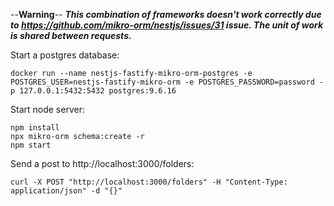 --**Warning**-- ***This combination of frameworks doesn't work correctly due to https://github.com/mikro-orm/nestjs/issues/31 issue. The unit of work is shared between requests.***

Start a postgres database:

`docker run --name nestjs-fastify-mikro-orm-postgres -e POSTGRES_USER=nestjs-fastify-mikro-orm -e POSTGRES_PASSWORD=password -p 127.0.0.1:5432:5432 postgres:9.6.16`

Start node server:

```
npm install
npx mikro-orm schema:create -r
npm start
```

Send a post to http://localhost:3000/folders:

`curl -X POST "http://localhost:3000/folders" -H "Content-Type: application/json" -d "{}"`
